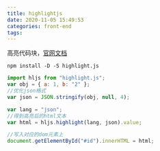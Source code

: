 ```yaml
---
title: highlightjs
date: 2020-11-05 15:49:53
categories: front-end
tags:
---
```


高亮代码块，[官网文档](https://highlightjs.readthedocs.io/en/latest/index.html)

```shell
npm install -D -S highlight.js
```

```javascript
import hljs from "highlight.js";
var obj = { a: 1, b: "2" };
//优化json格式
var json = JSON.stringify(obj, null, 4);

var lang = "json";
//得到高亮后的html文本
var html = hljs.highlight(lang, json).value;

//写入对应的dom元素上
document.getElementById("#id").innerHTML = html;
```

